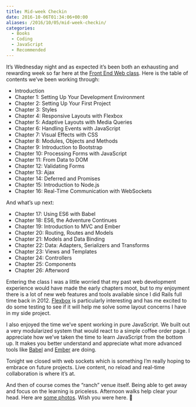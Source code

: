 ```yaml
---
title: Mid-week Checkin
date: 2016-10-06T01:34:06+00:00
aliases: /2016/10/05/mid-week-checkin/
categories:
  - Books
  - Coding
  - JavaScript
  - Recommended
---
```


It&#8217;s Wednesday night and as expected it&#8217;s been both an exhausting and rewarding week so far here at the [Front End Web class][1]. Here is the table of contents we&#8217;ve been working through:

- Introduction
- Chapter 1: Setting Up Your Development Environment
- Chapter 2: Setting Up Your First Project
- Chapter 3: Styles
- Chapter 4: Responsive Layouts with Flexbox
- Chapter 5: Adaptive Layouts with Media Queries
- Chapter 6: Handling Events with JavaScript
- Chapter 7: Visual Effects with CSS
- Chapter 8: Modules, Objects and Methods
- Chapter 9: Introduction to Bootstrap
- Chapter 10: Processing Forms with JavaScript
- Chapter 11: From Data to DOM
- Chapter 12: Validating Forms
- Chapter 13: Ajax
- Chapter 14: Deferred and Promises
- Chapter 15: Introduction to Node.js
- Chapter 16: Real-Time Communication with WebSockets

And what&#8217;s up next:

- Chapter 17: Using ES6 with Babel
- Chapter 18: ES6, the Adventure Continues
- Chapter 19: Introduction to MVC and Ember
- Chapter 20: Routing, Routes and Models
- Chapter 21: Models and Data Binding
- Chapter 22: Data: Adapters, Serializers and Transforms
- Chapter 23: Views and Templates
- Chapter 24: Controllers
- Chapter 25: Components
- Chapter 26: Afterword

Entering the class I was a little worried that my past web development experience would have made the early chapters moot, but to my enjoyment there is a lot of new web features and tools available since I did Rails full time back in 2012. [Flexbox][2] is particularly interesting and has me excited to do some testing to see if it will help me solve some layout concerns I have in my side project.

I also enjoyed the time we&#8217;ve spent working in pure JavaScript. We built out a very modularized system that would react to a simple coffee order page. I appreciate how we&#8217;ve taken the time to learn JavaScript from the bottom up. It makes you better understand and appreciate what more advanced tools like [Babel][3] and [Ember][4] are doing.

Tonight we closed with web sockets which is something I&#8217;m really hoping to embrace on future projects. Live content, no reload and real-time collaboration is where it&#8217;s at.

And then of course comes the &#8220;ranch&#8221; venue itself. Being able to get away and focus on the learning is priceless. Afternoon walks help clear your head. Here are [some photos][5]. Wish you were here. 🙂

[1]: https://training.bignerdranch.com/classes/front-end-essentials
[2]: http://flexboxfroggy.com/
[3]: https://babeljs.io/
[4]: http://emberjs.com/
[5]: https://www.dropbox.com/sc/bc1qvij1kzbjfhg/AADpfSk-GqYVmuTAUl47gOcma
